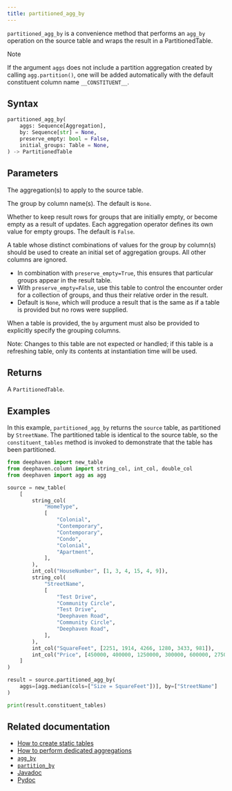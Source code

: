 ```yaml
---
title: partitioned_agg_by
---
```


`partitioned_agg_by` is a convenience method that performs an `agg_by` operation on the source table and wraps the result in a PartitionedTable.

> [!NOTE]
> If the argument `aggs` does not include a partition aggregation created by calling `agg.partition()`, one will be added automatically with the default constituent column name `__CONSTITUENT__`.

## Syntax

```python syntax
partitioned_agg_by(
    aggs: Sequence[Aggregation],
    by: Sequence[str] = None,
    preserve_empty: bool = False,
    initial_groups: Table = None,
) -> PartitionedTable
```

## Parameters

<ParamTable>
<Param name="aggs" type="Union[Aggregation, Sequence[Aggregagation]]">

The aggregation(s) to apply to the source table.

</Param>
<Param name="by" type="Union[str, Sequence[str]]" optional>

The group by column name(s). The default is `None`.

</Param>
<Param name="preserve_empty" type="bool" optional>

Whether to keep result rows for groups that are initially empty, or become empty as a result of updates.
Each aggregation operator defines its own value for empty groups. The default is `False`.

</Param>
<Param name="initial_groups" type="Table" optional>

A table whose distinct combinations of values for the group by column(s) should be used to create an initial set of aggregation groups.
All other columns are ignored.

- In combination with `preserve_empty=True`, this ensures that particular groups appear in the result table.
- With `preserve_empty=False`, use this table to control the encounter order for a collection of groups, and thus their relative order in the result.
- Default is `None`, which will produce a result that is the same as if a table is provided but no rows were supplied.

When a table is provided, the `by` argument must also be provided to explicitly specify the grouping columns.

Note: Changes to this table are not expected or handled; if this table is a refreshing table, only its contents at instantiation time will be used.

</Param>
</ParamTable>

## Returns

A `PartitionedTable`.

## Examples

In this example, `partitioned_agg_by` returns the `source` table, as partitioned by `StreetName`.
The partitioned table is identical to the source table, so the `constituent_tables` method is invoked to demonstrate that the table has been partitioned.

```python order=source
from deephaven import new_table
from deephaven.column import string_col, int_col, double_col
from deephaven import agg as agg

source = new_table(
    [
        string_col(
            "HomeType",
            [
                "Colonial",
                "Contemporary",
                "Contemporary",
                "Condo",
                "Colonial",
                "Apartment",
            ],
        ),
        int_col("HouseNumber", [1, 3, 4, 15, 4, 9]),
        string_col(
            "StreetName",
            [
                "Test Drive",
                "Community Circle",
                "Test Drive",
                "Deephaven Road",
                "Community Circle",
                "Deephaven Road",
            ],
        ),
        int_col("SquareFeet", [2251, 1914, 4266, 1280, 3433, 981]),
        int_col("Price", [450000, 400000, 1250000, 300000, 600000, 275000]),
    ]
)

result = source.partitioned_agg_by(
    aggs=[agg.median(cols=["Size = SquareFeet"])], by=["StreetName"]
)

print(result.constituent_tables)
```

## Related documentation

- [How to create static tables](../../../how-to-guides/new-and-empty-table.md)
- [How to perform dedicated aggregations](../../../how-to-guides/dedicated-aggregations.md)
- [`agg_by`](./aggBy.md)
- [`partition_by`](./partitionBy.md)
- [Javadoc](https://deephaven.io/core/javadoc/io/deephaven/engine/table/Table.html#partitionedAggBy(java.util.Collection,boolean,io.deephaven.engine.table.Table,java.lang.String...))
- [Pydoc](/core/pydoc/code/deephaven.table.html#deephaven.table.Table.partitioned_agg_by)
